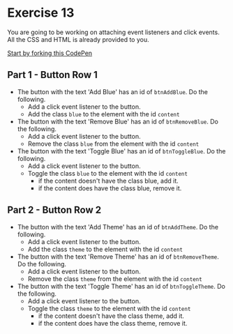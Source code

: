 # Exercise 13
You are going to be working on attaching event listeners and click events.  All the CSS and HTML is already provided to you.

[Start by forking this CodePen](https://codepen.io/WorthyD/pen/VzVwbP)

## Part 1 - Button Row 1

- The button with the text 'Add Blue' has an id of `btnAddBlue`. Do the following.
    - Add a click event listener to the button.
    - Add the class `blue` to the element with the id `content`
- The button with the text 'Remove Blue' has an id of `btnRemoveBlue`. Do the following.
    - Add a click event listener to the button.
    - Remove the class `blue` from the element with the id `content`
- The button with the text 'Toggle Blue' has an id of `btnToggleBlue`. Do the following.
    - Add a click event listener to the button.
    - Toggle the class `blue` to the element with the id `content`
        - if the content doesn't have the class blue, add it.
        - if the content does have the class blue, remove it.

## Part 2 - Button Row 2

- The button with the text 'Add Theme' has an id of `btnAddTheme`. Do the following.
    - Add a click event listener to the button.
    - Add the class `theme` to the element with the id `content`
- The button with the text 'Remove Theme' has an id of `btnRemoveTheme`. Do the following.
    - Add a click event listener to the button.
    - Remove the class `theme` from the element with the id `content`
- The button with the text 'Toggle Theme' has an id of `btnToggleTheme`. Do the following.
    - Add a click event listener to the button.
    - Toggle the class `theme` to the element with the id `content`
        - if the content doesn't have the class theme, add it.
        - if the content does have the class theme, remove it.
